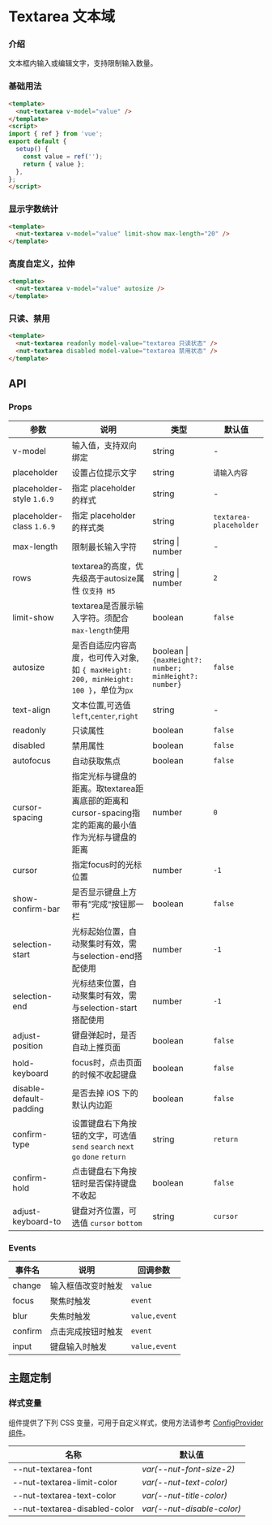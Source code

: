 # Textarea 文本域

### 介绍

文本框内输入或编辑文字，支持限制输入数量。

### 基础用法

```html
<template>
  <nut-textarea v-model="value" />
</template>
<script>
import { ref } from 'vue';
export default {
  setup() {
    const value = ref('');
    return { value };
  },
};
</script>
```

### 显示字数统计

```html
<template>
  <nut-textarea v-model="value" limit-show max-length="20" />
</template>
```

### 高度自定义，拉伸

```html
<template>
  <nut-textarea v-model="value" autosize />
</template>
```

### 只读、禁用

```html
<template>
  <nut-textarea readonly model-value="textarea 只读状态" />
  <nut-textarea disabled model-value="textarea 禁用状态" />
</template>
```

## API

### Props

| 参数        | 说明                                             | 类型           | 默认值         |
|-------------|--------------------------------------------------|----------------|----------------|
| v-model     | 输入值，支持双向绑定                             | string         | - |
| placeholder | 设置占位提示文字                                 | string         | `请输入内容` |
| placeholder-style `1.6.9` | 指定 placeholder 的样式 | string | - |
| placeholder-class `1.6.9` | 指定 placeholder 的样式类 | string | `textarea-placeholder` |
| max-length  | 限制最长输入字符                                 | string \| number | -              |
| rows | textarea的高度，优先级高于autosize属性 `仅支持 H5`         | string \| number | `2`            |
| limit-show  | textarea是否展示输入字符。须配合`max-length`使用 | boolean        | `false`        |
| autosize | 是否自适应内容高度，也可传入对象, <br/> 如 `{ maxHeight: 200, minHeight: 100 }`，单位为`px` | boolean \| `{maxHeight?: number; minHeight?: number}`       | `false`        |
| text-align  | 文本位置,可选值`left`,`center`,`right`           | string         | -         |
| readonly    | 只读属性                                         | boolean        | `false`        |
| disabled    | 禁用属性                                         | boolean        | `false`        |
| autofocus   | 自动获取焦点                                     | boolean        | `false`        |
| cursor-spacing | 指定光标与键盘的距离。取textarea距离底部的距离和cursor-spacing指定的距离的最小值作为光标与键盘的距离 | number | `0` |
| cursor | 指定focus时的光标位置 | number | `-1` |
| show-confirm-bar | 是否显示键盘上方带有”完成“按钮那一栏 | boolean | `false` |
| selection-start | 光标起始位置，自动聚集时有效，需与selection-end搭配使用 | number | `-1` |
| selection-end | 光标结束位置，自动聚集时有效，需与selection-start搭配使用 | number | `-1` |
| adjust-position | 键盘弹起时，是否自动上推页面 | boolean | `false` |
| hold-keyboard | focus时，点击页面的时候不收起键盘 | boolean | `false` |
| disable-default-padding | 是否去掉 iOS 下的默认内边距 | boolean | `false` |
| confirm-type | 设置键盘右下角按钮的文字，可选值 `send` `search` `next` `go` `done` `return` | string | `return` |
| confirm-hold | 点击键盘右下角按钮时是否保持键盘不收起 | boolean | `false` |
| adjust-keyboard-to | 键盘对齐位置，可选值 `cursor` `bottom` | string | `cursor` |

### Events

| 事件名   | 说明           | 回调参数    |
|--------|----------------|-------------|
| change | 输入框值改变时触发 | `value`       |
| focus  | 聚焦时触发     | `event`       |
| blur   | 失焦时触发     | `value,event` |
| confirm | 点击完成按钮时触发 | `event` |
| input   | 键盘输入时触发     | `value,event` |

## 主题定制

### 样式变量

组件提供了下列 CSS 变量，可用于自定义样式，使用方法请参考 [ConfigProvider 组件](/components/basic/configprovider)。

| 名称                                    | 默认值                     |
| --------------------------------------- | -------------------------- |
| --nut-textarea-font| _var(--nut-font-size-2)_  |
| --nut-textarea-limit-color| _var(--nut-text-color)_  |
| --nut-textarea-text-color| _var(--nut-title-color)_  |
| --nut-textarea-disabled-color| _var(--nut-disable-color)_  |
